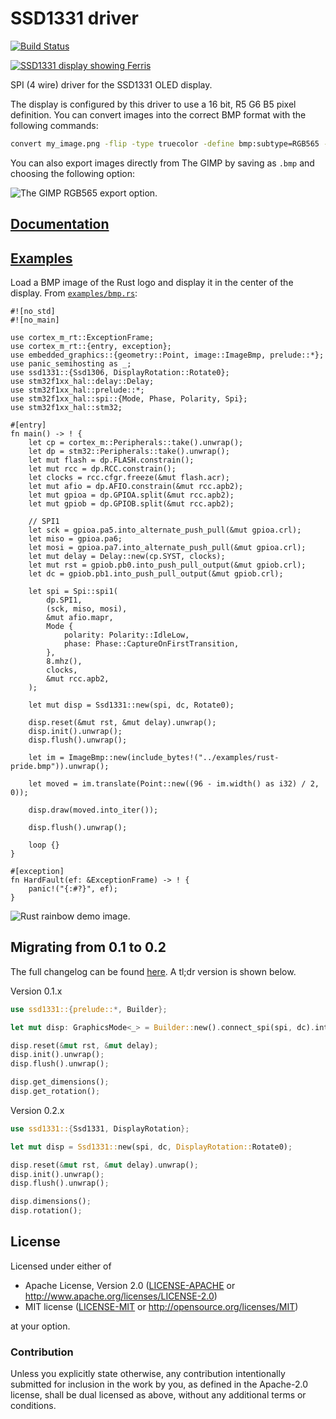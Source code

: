 # SSD1331 driver

[![Build Status](https://travis-ci.org/jamwaffles/ssd1331.svg?branch=master)](https://travis-ci.org/jamwaffles/ssd1331)

[![SSD1331 display showing Ferris](readme_banner.jpg?raw=true)](examples/image.rs)

SPI (4 wire) driver for the SSD1331 OLED display.

<!-- See the [announcement blog post](https://wapl.es/electronics/rust/2018/04/30/ssd1331-driver.html) for more information. -->

The display is configured by this driver to use a 16 bit, R5 G6 B5 pixel definition.
You can convert images into the correct BMP format with the following commands:

```bash
convert my_image.png -flip -type truecolor -define bmp:subtype=RGB565 -depth 16 -strip my_image.bmp
```

You can also export images directly from The GIMP by saving as `.bmp` and choosing the following option:

![The GIMP RGB565 export option.](readme_gimp_export.png?raw=true)

## [Documentation](https://docs.rs/ssd1331)

## [Examples](examples)

Load a BMP image of the Rust logo and display it in the center of the display. From
[`examples/bmp.rs`](examples/bmp.rs):

```rust,no_run
#![no_std]
#![no_main]

use cortex_m_rt::ExceptionFrame;
use cortex_m_rt::{entry, exception};
use embedded_graphics::{geometry::Point, image::ImageBmp, prelude::*};
use panic_semihosting as _;
use ssd1331::{Ssd1306, DisplayRotation::Rotate0};
use stm32f1xx_hal::delay::Delay;
use stm32f1xx_hal::prelude::*;
use stm32f1xx_hal::spi::{Mode, Phase, Polarity, Spi};
use stm32f1xx_hal::stm32;

#[entry]
fn main() -> ! {
    let cp = cortex_m::Peripherals::take().unwrap();
    let dp = stm32::Peripherals::take().unwrap();
    let mut flash = dp.FLASH.constrain();
    let mut rcc = dp.RCC.constrain();
    let clocks = rcc.cfgr.freeze(&mut flash.acr);
    let mut afio = dp.AFIO.constrain(&mut rcc.apb2);
    let mut gpioa = dp.GPIOA.split(&mut rcc.apb2);
    let mut gpiob = dp.GPIOB.split(&mut rcc.apb2);

    // SPI1
    let sck = gpioa.pa5.into_alternate_push_pull(&mut gpioa.crl);
    let miso = gpioa.pa6;
    let mosi = gpioa.pa7.into_alternate_push_pull(&mut gpioa.crl);
    let mut delay = Delay::new(cp.SYST, clocks);
    let mut rst = gpiob.pb0.into_push_pull_output(&mut gpiob.crl);
    let dc = gpiob.pb1.into_push_pull_output(&mut gpiob.crl);

    let spi = Spi::spi1(
        dp.SPI1,
        (sck, miso, mosi),
        &mut afio.mapr,
        Mode {
            polarity: Polarity::IdleLow,
            phase: Phase::CaptureOnFirstTransition,
        },
        8.mhz(),
        clocks,
        &mut rcc.apb2,
    );

    let mut disp = Ssd1331::new(spi, dc, Rotate0);

    disp.reset(&mut rst, &mut delay).unwrap();
    disp.init().unwrap();
    disp.flush().unwrap();

    let im = ImageBmp::new(include_bytes!("../examples/rust-pride.bmp")).unwrap();

    let moved = im.translate(Point::new((96 - im.width() as i32) / 2, 0));

    disp.draw(moved.into_iter());

    disp.flush().unwrap();

    loop {}
}

#[exception]
fn HardFault(ef: &ExceptionFrame) -> ! {
    panic!("{:#?}", ef);
}
```

![Rust rainbow demo image.](readme_pride.jpg?raw=true)

## Migrating from 0.1 to 0.2

The full changelog can be found [here](CHANGELOG.md). A tl;dr version is shown below.

Version 0.1.x

```rust
use ssd1331::{prelude::*, Builder};

let mut disp: GraphicsMode<_> = Builder::new().connect_spi(spi, dc).into();

disp.reset(&mut rst, &mut delay);
disp.init().unwrap();
disp.flush().unwrap();

disp.get_dimensions();
disp.get_rotation();
```

Version 0.2.x

```rust
use ssd1331::{Ssd1331, DisplayRotation};

let mut disp = Ssd1331::new(spi, dc, DisplayRotation::Rotate0);

disp.reset(&mut rst, &mut delay).unwrap();
disp.init().unwrap();
disp.flush().unwrap();

disp.dimensions();
disp.rotation();
```

## License

Licensed under either of

-   Apache License, Version 2.0 ([LICENSE-APACHE](LICENSE-APACHE) or
    http://www.apache.org/licenses/LICENSE-2.0)
-   MIT license ([LICENSE-MIT](LICENSE-MIT) or http://opensource.org/licenses/MIT)

at your option.

### Contribution

Unless you explicitly state otherwise, any contribution intentionally submitted for inclusion in the
work by you, as defined in the Apache-2.0 license, shall be dual licensed as above, without any
additional terms or conditions.
